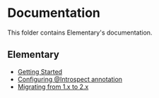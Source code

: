# Documentation

This folder contains Elementary's documentation.

## Elementary

* [Getting Started](./elementary/tour.md)
* [Configuring @Introspect annotation](./elementary/configuring-@Introspect.md)
* [Migrating from 1.x to 2.x](./elementary/migration/migrating-to-elementary-2.md)